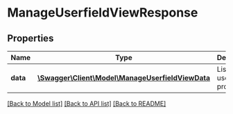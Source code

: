 # ManageUserfieldViewResponse

## Properties
Name | Type | Description | Notes
------------ | ------------- | ------------- | -------------
**data** | [**\Swagger\Client\Model\ManageUserfieldViewData**](ManageUserfieldViewData.md) | List of all user fields properties | 

[[Back to Model list]](../README.md#documentation-for-models) [[Back to API list]](../README.md#documentation-for-api-endpoints) [[Back to README]](../README.md)


